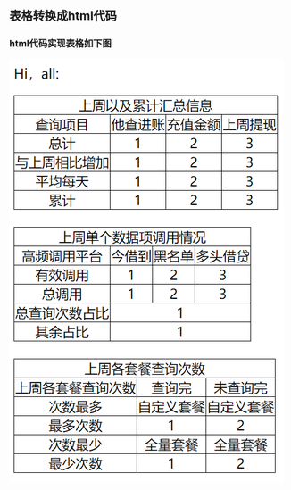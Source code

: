 ## 表格转换成html代码
### html代码实现表格如下图
![表格](https://github.com/ElsaQf/LearningDataScienceIntern/blob/master/TableToHtml/html%E8%A1%A8%E6%A0%BC%E8%AE%BE%E8%AE%A1.png)
